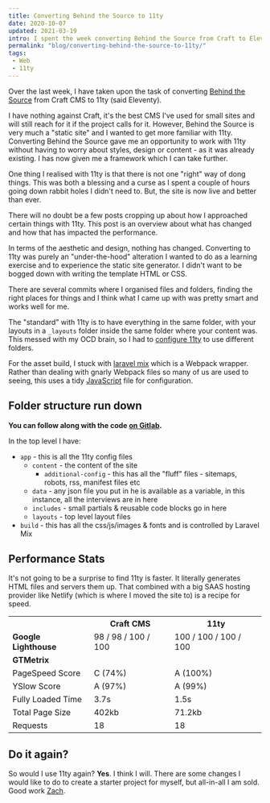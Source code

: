 ```yaml
---
title: Converting Behind the Source to 11ty
date: 2020-10-07
updated: 2021-03-19
intro: I spent the week converting Behind the Source from Craft to Eleventy (a static site generator). Will I use it again?
permalink: "blog/converting-behind-the-source-to-11ty/"
tags:
 - Web
 - 11ty
---
```


Over the last week, I have taken upon the task of converting [Behind the Source](https://www.behindthesource.co.uk/) from Craft CMS to 11ty (said Eleventy).

I have nothing against Craft, it's the best CMS I've used for small sites and will still reach for it if the project calls for it. However, Behind the Source is very much a "static site" and I wanted to get more familiar with 11ty. Converting Behind the Source gave me an opportunity to work with 11ty without having to worry about styles, design or content - as it was already existing. I has now given me a framework which I can take further.

One thing I realised with 11ty is that there is not one "right" way of dong things. This was both a blessing and a curse as I spent a couple of hours going down rabbit holes I didn't need to. But, the site is now live and better than ever.

There will no doubt be a few posts cropping up about how I approached certain things with 11ty. This post is an overview about what has changed and how that has impacted the performance.

In terms of the aesthetic and design, nothing has changed. Converting to 11ty was purely an "under-the-hood" alteration I wanted to do as a learning exercise and to experience the static site generator. I didn't want to be bogged down with writing the template HTML or CSS.

There are several commits where I organised files and folders, finding the right places for things and I think what I came up with was pretty smart and works well for me.

The "standard" with 11ty is to have everything in the same folder, with your layouts in a `_layouts` folder inside the same folder where your content was. This messed with my OCD brain, so I had to [configure 11ty](https://gitlab.com/streety-sites/behind-the-source/-/blob/master/.eleventy.js#L7-12) to use different folders.

For the asset build, I stuck with [laravel mix](https://laravel-mix.com/) which is a Webpack wrapper. Rather than dealing with gnarly Webpack files so many of us are used to seeing, this uses a tidy [JavaScript](https://gitlab.com/streety-sites/behind-the-source/-/blob/master/webpack.mix.js) file for configuration.

## Folder structure run down

**You can follow along with the code [on Gitlab](https://gitlab.com/streety-sites/behind-the-source).**

In the top level I have:

- `app` - this is all the 11ty config files
	- `content` - the content of the site
		- `additional-config` - this has all the "fluff" files - sitemaps, robots, rss, manifest files etc
	- `data` - any json file you put in he is available as a variable, in this instance, all the interviews are in here
	- `includes` - small partials & reusable code blocks go in here
	- `layouts` - top level layout files
- `build` - this has all the css/js/images & fonts and is controlled by Laravel Mix

## Performance Stats

It's not going to be a surprise to find 11ty is faster. It literally generates HTML files and servers them up. That combined with a big SAAS hosting provider like Netlify (which is where I moved the site to) is a recipe for speed.

<table>
	<tbody>
		<tr>
			<th>&nbsp;</th>
			<th>Craft CMS</th>
			<th>11ty</th>
		</tr>
		<tr>
			<td><strong>Google Lighthouse</strong></td>
			<td>98 / 98 / 100 / 100</td>
			<td class="winner">100 / 100 / 100 / 100</td>
		</tr>
		<tr>
			<td><strong>GTMetrix</strong></td>
		</tr>
		<tr>
			<td>PageSpeed Score</td>
			<td>C (74%)</td>
			<td class="winner">A (100%)</td>
		</tr>
		<tr>
			<td>YSlow Score</td>
			<td>A (97%)</td>
			<td class="winner">A (99%)</td>
		</tr>
		<tr>
			<td>Fully Loaded Time</td>
			<td>3.7s</td>
			<td class="winner">1.5s</td>
		</tr>
		<tr>
			<td>Total Page Size</td>
			<td>402kb</td>
			<td class="winner">71.2kb</td>
		</tr>
		<tr>
			<td>Requests</td>
			<td>18</td>
			<td>18</td>
		</tr>
	</tbody>
</table>

## Do it again?

So would I use 11ty again? **Yes**. I think I will. There are some changes I would like to do to create a starter project for myself, but all-in-all I am sold. Good work [Zach](https://twitter.com/zachleat).
